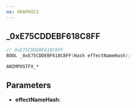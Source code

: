 ```yaml
---
ns: GRAPHICS
---
```

## _0xE75CDDEBF618C8FF

```c
// 0xE75CDDEBF618C8FF
BOOL _0xE75CDDEBF618C8FF(Hash effectNameHash);
```

```
ANIMPOSTFX_*
```

## Parameters
* **effectNameHash**:
